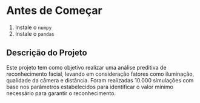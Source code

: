 # Antes de Começar

1. Instale o `numpy`
2. Instale o `pandas`

## Descrição do Projeto

Este projeto tem como objetivo realizar uma análise preditiva de reconhecimento facial, levando em consideração fatores como iluminação, qualidade da câmera e distância. Foram realizadas 10.000 simulações com base nos parâmetros estabelecidos para identificar o valor mínimo necessário para garantir o reconhecimento.
